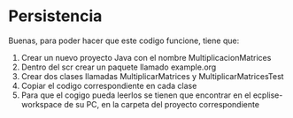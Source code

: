 # Persistencia

Buenas, para poder hacer que este codigo funcione, tiene que:

1. Crear un nuevo proyecto Java con el nombre MultiplicacionMatrices
2. Dentro del scr crear un paquete llamado example.org
3. Crear dos clases llamadas MultiplicarMatrices y MultiplicarMatricesTest
4. Copiar el codigo correspondiente en cada clase
5. Para que el cogigo pueda leerlos se tienen que encontrar en el ecplise-workspace de su PC, en la carpeta del proyecto correspondiente
